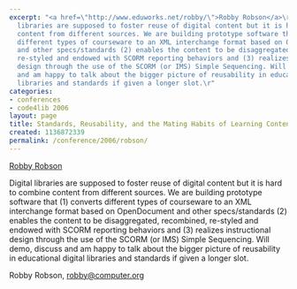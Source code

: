 ```yaml
---
excerpt: "<a href=\"http://www.eduworks.net/robby/\">Robby Robson</a>\r\n\r\nDigital
  libraries are supposed to foster reuse of digital content but it is hard to combine
  content from different sources. We are building prototype software that (1) converts
  different types of courseware to an XML interchange format based on OpenDocument
  and other specs/standards (2) enables the content to be disaggregated, recombined,
  re-styled and endowed with SCORM reporting behaviors and (3) realizes instructional
  design through the use of the SCORM (or IMS) Simple Sequencing. Will demo, discuss
  and am happy to talk about the bigger picture of reusability in educational digital
  libraries and standards if given a longer slot.\r"
categories:
- conferences
- code4lib 2006
layout: page
title: Standards, Reusability, and the Mating Habits of Learning Content
created: 1136872339
permalink: /conference/2006/robson/
---
```

<a href="http://www.eduworks.net/robby/">Robby Robson</a>

Digital libraries are supposed to foster reuse of digital content but it is hard to combine content from different sources. We are building prototype software that (1) converts different types of courseware to an XML interchange format based on OpenDocument and other specs/standards (2) enables the content to be disaggregated, recombined, re-styled and endowed with SCORM reporting behaviors and (3) realizes instructional design through the use of the SCORM (or IMS) Simple Sequencing. Will demo, discuss and am happy to talk about the bigger picture of reusability in educational digital libraries and standards if given a longer slot.

Robby Robson, robby@computer.org
